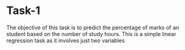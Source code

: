 # Task-1
The objective of this task is to predict the percentage of marks of an student based on the number of study hours. This is a simple linear regression task as it involves just two variables
